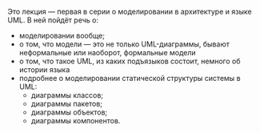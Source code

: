 Это лекция — первая в серии о моделировании в архитектуре и языке UML. В ней пойдёт речь о:

- моделировании вообще;
- о том, что модели — это не только UML-диаграммы, бывают неформальные или наоборот, формальные модели
- о том, что такое UML, из каких подъязыков состоит, немного об истории языка
- подробнее о моделировании статической структуры системы в UML:
  - диаграммы классов;
  - диаграммы пакетов;
  - диаграммы объектов;
  - диаграммы компонентов.